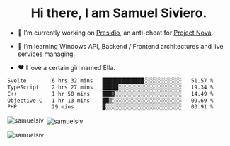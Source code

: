 <h1 align="center">Hi there, I am Samuel Siviero.</h1>

- 🔭 I’m currently working on [Presidio](https://presidio.ac), an anti-cheat for [Project Nova](https://discord.gg/novafn).

- 🌱 I’m learning Windows API, Backend / Frontend architectures and live services managing.

- ❤️ I love a certain girl named Ella.

<!--START_SECTION:waka-->

```txt
Svelte        6 hrs 32 mins   █████████████░░░░░░░░░░░░   51.57 %
TypeScript    2 hrs 27 mins   █████░░░░░░░░░░░░░░░░░░░░   19.34 %
C++           1 hr 50 mins    ███▓░░░░░░░░░░░░░░░░░░░░░   14.49 %
Objective-C   1 hr 13 mins    ██▒░░░░░░░░░░░░░░░░░░░░░░   09.69 %
PHP           29 mins         █░░░░░░░░░░░░░░░░░░░░░░░░   03.91 %
```

<!--END_SECTION:waka-->

<p><img align="left" src="https://github-readme-stats.vercel.app/api/top-langs?username=samuelsiv&show_icons=true&locale=en&layout=compact&theme=radical" alt="samuelsiv" /></p>

<p>&nbsp;<img align="center" src="https://github-readme-stats.vercel.app/api?username=samuelsiv&show_icons=true&locale=en&theme=radical" alt="samuelsiv" /></p>
<p align="left"> <img src="https://komarev.com/ghpvc/?username=samuelsiv&label=Profile%20views&color=0e75b6&style=flat" alt="samuelsiv" /> </p>

